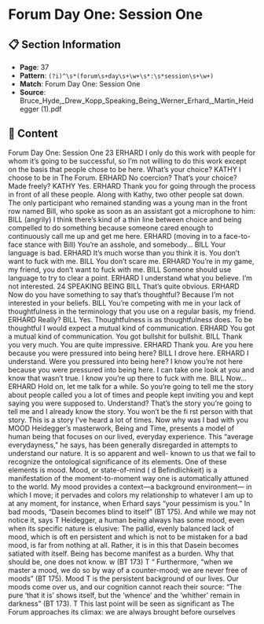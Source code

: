 # Forum Day One: Session One

## 📋 Section Information

- **Page**: 37
- **Pattern**: `(?i)^\s*(forum\s+day\s+\w+\s*:\s*session\s+\w+)`
- **Match**: Forum Day One: Session One
- **Source**: Bruce_Hyde,_Drew_Kopp_Speaking_Being_Werner_Erhard,_Martin_Heidegger (1).pdf

## 📄 Content

Forum Day One: Session One
23
ERHARD
I only do this work with people for whom it’s going to be successful, so I’m not willing to do
this work except on the basis that people chose to be here. What’s your choice?
KATHY
I choose to be in The Forum.
ERHARD
No coercion? That’s your choice? Made freely?
KATHY
Yes.
ERHARD
Thank you for going through the process in front of all these people.
Along with Kathy, two other people sat down. The only participant who remained standing was a
young man in the front row named Bill, who spoke as soon as an assistant got a microphone to him:
BILL (angrily)
I think there’s kind of a thin line between choice and being compelled to do something because
someone cared enough to continuously call me up and get me here.
ERHARD (moving in to a face-to-face stance with Bill)
You’re an asshole, and somebody...
BILL
Your language is bad.
ERHARD
It’s much worse than you think it is. You don’t want to fuck with me.
BILL
You don’t scare me.
ERHARD
You’re in my game, my friend, you don’t want to fuck with me.
BILL
Someone should use language to try to clear a point.
ERHARD
I understand what you believe. I’m not interested.
24
SPEAKING BEING
BILL
That’s quite obvious.
ERHARD
Now do you have something to say that’s thoughtful? Because I’m not interested in your beliefs.
BILL
You’re competing with me in your lack of thoughtfulness in the terminology that you use on a
regular basis, my friend.
ERHARD
Really?
BILL
Yes. Thoughtfulness is as thoughtfulness does. To be thoughtful I would expect a mutual kind
of communication.
ERHARD
You got a mutual kind of communication. You got bullshit for bullshit.
BILL
Thank you very much. You are quite impressive.
ERHARD
Thank you. Are you here because you were pressured into being here?
BILL
I drove here.
ERHARD
I understand. Were you pressured into being here? I know you’re not here because you were
pressured into being here. I can take one look at you and know that wasn’t true. I know you’re
up there to fuck with me.
BILL
Now...
ERHARD
Hold on, let me talk for a while. So you’re going to tell me the story about people called you a
lot of times and people kept inviting you and kept saying you were supposed to. Understand?
That’s the story you’re going to tell me and I already know the story. You won’t be the fi rst
person with that story. This is a story I’ve heard a lot of times. Now why was I bad with you
MOOD
Heidegger’s masterwork, Being and Time, presents a model of
human being that focuses on our lived, everyday experience. This
“average everydayness,” he says, has been generally disregarded
in attempts to understand our nature. It is so apparent and well-
known to us that we fail to recognize the ontological significance
of its elements. One of these elements is mood.
Mood, or state-of-mind (
d Befindlichkeit) is a manifestation of
the moment-to-moment way one is automatically attuned to the
world. My mood provides a context—a background environment—
in which I move; it pervades and colors my relationship to
whatever I am up to at any moment, for instance, when Erhard
says “your pessimism is you.” In bad moods, “Dasein becomes
blind to itself” (BT 175). And while we may not notice it, says
T
Heidegger, a human being always has some mood, even when its
specific nature is elusive:
The pallid, evenly balanced lack of mood,
which is oft en persistent and which is not to be
mistaken for a bad mood, is far from nothing
at all. Rather, it is in this that Dasein becomes
satiated with itself. Being has become
manifest as a burden. Why that should be, one
does not know.
w (BT 173)
T
“
Furthermore, “when we master a mood, we do so by way
of a counter-mood; we are never free of moods” (BT 175). Mood
T
is the persistent background of our lives. Our moods come over
us, and our cognition cannot reach their source: “The pure ‘that
it is’ shows itself, but the ‘whence’ and the ‘whither’ remain in
darkness” (BT 173).
T
This last point will be seen as significant as The Forum
approaches its climax: we are always brought before ourselves